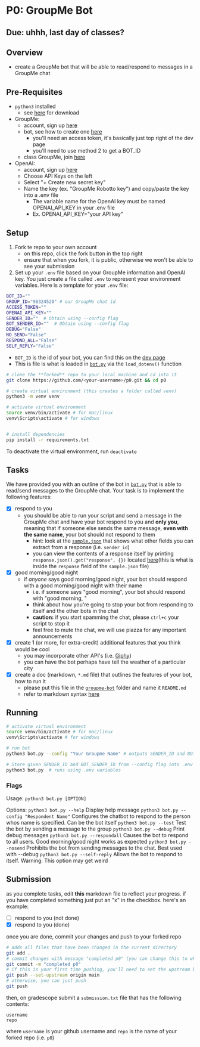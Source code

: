 # P0: GroupMe Bot

## Due: uhhh, last day of classes?

## Overview

- create a GroupMe bot that will be able to read/respond to messages in a GroupMe chat

## Pre-Requisites

- `python3` installed
  - see [here](https://www.python.org/downloads/) for download
- GroupMe:
  - account, sign up [here](https://groupme.com/en-US/register)
  - bot, see how to create one [here](https://dev.groupme.com/tutorials/bots)
    - you'll need an access token, it's basically just top right of the dev page
    - you'll need to use method 2 to get a BOT_ID
  - class GroupMe, join [here](https://groupme.com/join_group/98324520/GpX1Owv6)
- OpenAI:
  - account, sign up [here](https://auth0.openai.com/u/login/identifier?state=hKFo2SBKY1BEMjJkMUtRWTJudWpoX0VFRFJ5UDJEV0N1SFlONqFur3VuaXZlcnNhbC1sb2dpbqN0aWTZIDhpQXZXcl93czJFdWswOVF2TlhNQ2VQaUVCXy1QR2xKo2NpZNkgRFJpdnNubTJNdTQyVDNLT3BxZHR3QjNOWXZpSFl6d0Q)
  - Choose API Keys on the left
  - Select "+ Create new secret key"
  - Name the key (ex. "GroupMe Robotto key") and copy/paste the key into a .env file
    - The variable name for the OpenAI key must be named OPENAI_API_KEY in your .env file
    - Ex. OPENAI_API_KEY="your API key"

## Setup

1. Fork te repo to your own account
   - on this repo, click the fork button in the top right
   - ensure that when you fork, it is public, otherwise we won't be able to see your submission
2. Set up your `.env` file based on your GroupMe information and OpenAI key. You just create a file called `.env` to represent your environment variables. Here is a template for your `.env` file:

```bash
BOT_ID=""
GROUP_ID="98324520" # our GroupMe chat id
ACCESS_TOKEN=""
OPENAI_API_KEY=""
SENDER_ID=""  # Obtain using --config flag
BOT_SENDER_ID=""  # Obtain using --config flag
DEBUG="False"
NO_SEND="False"
RESPOND_ALL="False"
SELF_REPLY="False"
```

- `BOT_ID` is the id of your bot, you can find this on the [dev page](https://dev.groupme.com/bots)
- This is file is what is loaded in [`bot.py`](./groupme-bot/bot.py#L7) via the `load_dotenv()` function

```bash
# clone the **forked** repo to your local machine and cd into it
git clone https://github.com/<your-username>/p0.git && cd p0

# create virtual environment (this creates a folder called venv)
python3 -m venv venv

# activate virtual environment
source venv/bin/activate # for mac/linux
venv\Scripts\activate # for windows


# install dependencies
pip install -r requirements.txt
```

To deactivate the virtual environment, run `deactivate`

## Tasks

We have provided you with an outline of the bot in [`bot.py`](./groupme-bot/bot.py) that is able to read/send messages to the GroupMe chat. Your task is to implement the following features:

- [x] respond to you
  - you should be able to run your script and send a message in the GroupMe chat and have your bot respond to you and **only you**, meaning that if someone else sends the same message, **even with the same name**, your bot should not respond to them
    - hint: look at the [`sample.json`](./groupme-bot/sample.json) that shows what other fields you can extract from a response (i.e. `sender_id`)
    - you can view the contents of a response itself by printing `response.json().get("response", {})` located [here](./groupme-bot/bot.py#L31)(this is what is inside the `response` field of the `sample.json` file)
- [x] good morning/good night
  - if _anyone_ says good morning/good night, your bot should respond with a good morning/good night with their name
    - i.e. if someone says "good morning", your bot should respond with "good morning, <name>"
    - think about how you're going to stop your bot from responding to itself and the other bots in the chat
    - **caution:** if you start spamming the chat, please `ctrl+c` your script to stop it
    - feel free to mute the chat, we will use piazza for any important announcements
- [x] create 1 (or more, for extra-credit) additional features that you think would be cool
  - you may incorporate other API's (i.e. [Giphy](https://developers.giphy.com/docs/api/endpoint#search))
  - you can have the bot perhaps have tell the weather of a particular city
- [x] create a doc (markdown, `*.md` file) that outlines the features of your bot, how to run it
  - please put this file in the [`groupme-bot`](./groupme-bot) folder and name it `README.md`
  - refer to markdown syntax [here](https://www.markdownguide.org/basic-syntax/)

## Running

```bash
# activate virtual environment
source venv/bin/activate # for mac/linux
venv\Scripts\activate # for windows

# run bot
python3 bot.py --config "Your Groupme Name" # outputs SENDER_ID and BOT_SENDER_ID

# Store given SENDER_ID and BOT_SENDER_ID from --config flag into .env to skip --config in the future
python3 bot.py  # runs using .env variables
```

### Flags

Usage: `python3 bot.py [OPTION]`

Options:
`python3 bot.py --help` Display help message
`python3 bot.py --config "Respondent Name"` Configures the chatbot to respond to the person whos name is specified. Can be the bot itself
`python3 bot.py --test` Test the bot by sending a message to the group
`python3 bot.py --debug` Print debug messages
`python3 bot.py --respondall` Causes the bot to respond to all users. Good morning/good night works as expected
`python3 bot.py --nosend` Prohibits the bot from sending messages to the chat. Best used with --debug
`python3 bot.py --self-reply` Allows the bot to respond to itself. Warning: This option may get weird

## Submission

as you complete tasks, edit **this** markdown file to reflect your progress. if you have completed something just put an "x" in the checkbox. here's an example:

- [ ] respond to you (not done)
- [x] respond to you (done)

once you are done, commit your changes and push to your forked repo

```bash
# adds all files that have been changed in the current directory
git add .
# commit changes with message "completed p0" (you can change this to whatever you want)
git commit -m "completed p0"
# if this is your first time pushing, you'll need to set the upstream branch
git push --set-upstream origin main
# otherwise, you can just push
git push
```

then, on gradescope submit a `submission.txt` file that has the following contents:

```
username
repo
```

where `username` is your github username and `repo` is the name of your forked repo (i.e. `p0`)
